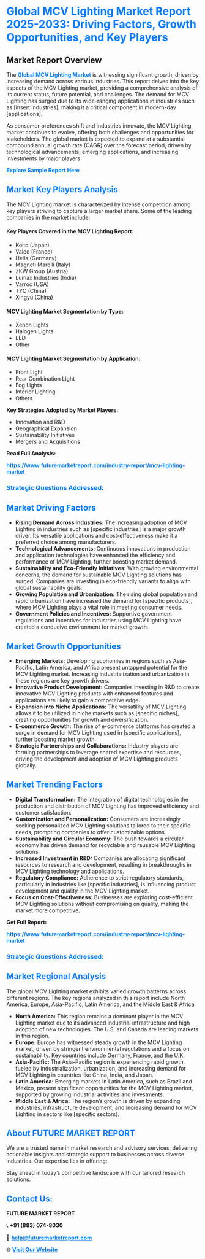 <h1 style="color: #007BFF;">Global MCV Lighting Market Report 2025-2033: Driving Factors, Growth Opportunities, and Key Players</h1>

<section id="overview">
<h2>Market Report Overview</h2>
<p>The <a href="https://www.futuremarketreport.com/industry-report/mcv-lighting-market" style="color: #007BFF; text-decoration: none;"><strong>Global MCV Lighting Market</strong></a> is witnessing significant growth, driven by increasing demand across various industries. This report delves into the key aspects of the MCV Lighting market, providing a comprehensive analysis of its current status, future potential, and challenges. The demand for MCV Lighting has surged due to its wide-ranging applications in industries such as [insert industries], making it a critical component in modern-day [applications].</p>
<p>As consumer preferences shift and industries innovate, the MCV Lighting market continues to evolve, offering both challenges and opportunities for stakeholders. The global market is expected to expand at a substantial compound annual growth rate (CAGR) over the forecast period, driven by technological advancements, emerging applications, and increasing investments by major players.</p>
</section>

<section id="overview">
<p><a href="https://www.futuremarketreport.com/request-sample/reportId=37159" style="color: #007BFF; text-decoration: none;"><strong>Explore Sample Report Here</strong></a></p>
</section>

<section id="key-players">
<h2 style="color: #007BFF;">Market Key Players Analysis</h2>
<p>The MCV Lighting market is characterized by intense competition among key players striving to capture a larger market share. Some of the leading companies in the market include:</p>
<h4>Key Players Covered in the MCV Lighting Report:</h4>
<ul><li>Koito (Japan)</li><li>Valeo (France)</li><li>Hella (Germany)</li><li>Magneti Marelli (Italy)</li><li>ZKW Group (Austria)</li><li>Lumax Industries (India)</li><li>Varroc (USA)</li><li>TYC (China)</li><li>Xingyu (China)</li></ul>
<h4>MCV Lighting Market Segmentation by Type:</h4>
<ul><li>Xenon Lights</li><li>Halogen Lights</li><li>LED</li><li>Other</li></ul>

<h4>MCV Lighting Market Segmentation by Application:</h4>
<ul><li>Front Light</li><li>Rear Combination Light</li><li>Fog Lights</li><li>Interior Lighting</li><li>Others</li></ul>
<p><strong>Key Strategies Adopted by Market Players:</strong></p>
<ul>
<li>Innovation and R&D</li>
<li>Geographical Expansion</li>
<li>Sustainability Initiatives</li>
<li>Mergers and Acquisitions</li>
</ul>
</section>

<section>
<p><strong>Read Full Analysis: </strong></p><a href="https://www.futuremarketreport.com/industry-report/mcv-lighting-market" style="color: #007BFF; text-decoration: none;"><strong>https://www.futuremarketreport.com/industry-report/mcv-lighting-market</strong></a>
<h3 style="color: #007BFF;">Strategic Questions Addressed:</h3>
</section>

<section id="driving-factors">
<h2 style="color: #007BFF;">Market Driving Factors</h2>
<ul>
<li><strong>Rising Demand Across Industries:</strong> The increasing adoption of MCV Lighting in industries such as [specific industries] is a major growth driver. Its versatile applications and cost-effectiveness make it a preferred choice among manufacturers.</li>
<li><strong>Technological Advancements:</strong> Continuous innovations in production and application technologies have enhanced the efficiency and performance of MCV Lighting, further boosting market demand.</li>
<li><strong>Sustainability and Eco-Friendly Initiatives:</strong> With growing environmental concerns, the demand for sustainable MCV Lighting solutions has surged. Companies are investing in eco-friendly variants to align with global sustainability goals.</li>
<li><strong>Growing Population and Urbanization:</strong> The rising global population and rapid urbanization have increased the demand for [specific products], where MCV Lighting plays a vital role in meeting consumer needs.</li>
<li><strong>Government Policies and Incentives:</strong> Supportive government regulations and incentives for industries using MCV Lighting have created a conducive environment for market growth.</li>
</ul>
</section>

<section id="growth-opportunities">
<h2 style="color: #007BFF;">Market Growth Opportunities</h2>
<ul>
<li><strong>Emerging Markets:</strong> Developing economies in regions such as Asia-Pacific, Latin America, and Africa present untapped potential for the MCV Lighting market. Increasing industrialization and urbanization in these regions are key growth drivers.</li>
<li><strong>Innovative Product Development:</strong> Companies investing in R&D to create innovative MCV Lighting products with enhanced features and applications are likely to gain a competitive edge.</li>
<li><strong>Expansion into Niche Applications:</strong> The versatility of MCV Lighting allows it to be utilized in niche markets such as [specific niches], creating opportunities for growth and diversification.</li>
<li><strong>E-commerce Growth:</strong> The rise of e-commerce platforms has created a surge in demand for MCV Lighting used in [specific applications], further boosting market growth.</li>
<li><strong>Strategic Partnerships and Collaborations:</strong> Industry players are forming partnerships to leverage shared expertise and resources, driving the development and adoption of MCV Lighting products globally.</li>
</ul>
</section>

<section id="trending-factors">
<h2 style="color: #007BFF;">Market Trending Factors</h2>
<ul>
<li><strong>Digital Transformation:</strong> The integration of digital technologies in the production and distribution of MCV Lighting has improved efficiency and customer satisfaction.</li>
<li><strong>Customization and Personalization:</strong> Consumers are increasingly seeking personalized MCV Lighting solutions tailored to their specific needs, prompting companies to offer customizable options.</li>
<li><strong>Sustainability and Circular Economy:</strong> The push towards a circular economy has driven demand for recyclable and reusable MCV Lighting solutions.</li>
<li><strong>Increased Investment in R&D:</strong> Companies are allocating significant resources to research and development, resulting in breakthroughs in MCV Lighting technology and applications.</li>
<li><strong>Regulatory Compliance:</strong> Adherence to strict regulatory standards, particularly in industries like [specific industries], is influencing product development and quality in the MCV Lighting market.</li>
<li><strong>Focus on Cost-Effectiveness:</strong> Businesses are exploring cost-efficient MCV Lighting solutions without compromising on quality, making the market more competitive.</li>
</ul>
</section>

<section>
<p><strong>Get Full Report: </strong></p><a href="https://www.futuremarketreport.com/industry-report/mcv-lighting-market" style="color: #007BFF; text-decoration: none;"><strong>https://www.futuremarketreport.com/industry-report/mcv-lighting-market</strong></a>
<h3 style="color: #007BFF;">Strategic Questions Addressed:</h3>
</section>


<section id="regional-analysis">
<h2 style="color: #007BFF;">Market Regional Analysis</h2>
<p>The global MCV Lighting market exhibits varied growth patterns across different regions. The key regions analyzed in this report include North America, Europe, Asia-Pacific, Latin America, and the Middle East & Africa:</p>
<ul>
<li><strong>North America:</strong> This region remains a dominant player in the MCV Lighting market due to its advanced industrial infrastructure and high adoption of new technologies. The U.S. and Canada are leading markets in this region.</li>
<li><strong>Europe:</strong> Europe has witnessed steady growth in the MCV Lighting market, driven by stringent environmental regulations and a focus on sustainability. Key countries include Germany, France, and the U.K.</li>
<li><strong>Asia-Pacific:</strong> The Asia-Pacific region is experiencing rapid growth, fueled by industrialization, urbanization, and increasing demand for MCV Lighting in countries like China, India, and Japan.</li>
<li><strong>Latin America:</strong> Emerging markets in Latin America, such as Brazil and Mexico, present significant opportunities for the MCV Lighting market, supported by growing industrial activities and investments.</li>
<li><strong>Middle East & Africa:</strong> The region’s growth is driven by expanding industries, infrastructure development, and increasing demand for MCV Lighting in sectors like [specific sectors].</li>
</ul>
</section>

<footer>
<h2 style="color: #007BFF;">About FUTURE MARKET REPORT</h2>
<p>We are a trusted name in market research and advisory services, delivering actionable insights and strategic support to businesses across diverse industries. Our expertise lies in offering:</p>

<p>Stay ahead in today’s competitive landscape with our tailored research solutions.</p>

<h2 style="color: #007BFF;">Contact Us:</h2>
<p><strong>FUTURE MARKET REPORT</strong></p>
<p>📞 <strong>+91 (883) 074-8030</strong></p>
<p>📧 <strong><a href="mailto:help@futuremarketreport.com" style="color: #007BFF;">help@futuremarketreport.com</a></strong></p>
<p>🌐 <strong><a href="https://www.futuremarketreport.com/" style="color: #007BFF;">Visit Our Website</a></strong></p>
</footer>